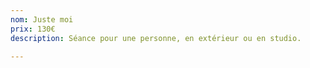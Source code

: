 ```yaml
---
nom: Juste moi
prix: 130€
description: Séance pour une personne, en extérieur ou en studio.

---
```

